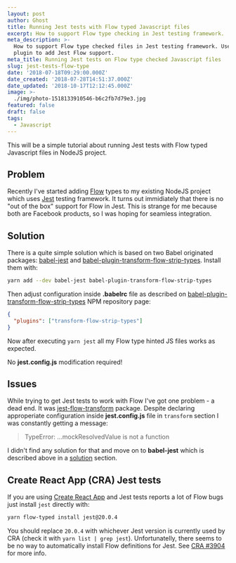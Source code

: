 ```yaml
---
layout: post
author: Ghost
title: Running Jest tests with Flow typed Javascript files
excerpt: How to support Flow type checking in Jest testing framework.
meta_description: >-
  How to support Flow type checked files in Jest testing framework. Use babel
  plugin to add Jest Flow support.
meta_title: Running Jest tests on Flow type checked Javascript files
slug: jest-tests-flow-type
date: '2018-07-18T09:29:00.000Z'
date_created: '2018-07-28T14:51:37.000Z'
date_updated: '2018-10-17T12:12:45.000Z'
image: >-
  ./img/photo-1518133910546-b6c2fb7d79e3.jpg
featured: false
draft: false
tags:
  - Javascript
---
```

This will be a simple tutorial about running Jest tests with Flow typed Javascript files in NodeJS project.

## Problem

Recently I've started adding [Flow](https://github.com/facebook/flow) types to my existing NodeJS project which uses [Jest](https://github.com/facebook/jest) testing framework. It turns out immidiately that there is no "out of the box" support for Flow in Jest. This is strange for me because both are Facebook products, so I was hoping for seamless integration.

## Solution

There is a quite simple solution which is based on two Babel originated packages: [babel-jest](https://github.com/babel/babel-jest) and [babel-plugin-transform-flow-strip-types](https://github.com/babel/babel/tree/master/packages/babel-plugin-transform-flow-strip-types).
Install them with:
```bash
yarn add --dev babel-jest babel-plugin-transform-flow-strip-types
```

Then adjust configuration inside **.babelrc** file as described on [babel-plugin-transform-flow-strip-types](https://www.npmjs.com/package/babel-plugin-transform-flow-strip-types) NPM repository page:

```json
{
  "plugins": ["transform-flow-strip-types"]
}
```

Now after executing `yarn jest` all my Flow type hinted JS files works as expected.

No **jest.config.js** modification required!

## Issues

While trying to get Jest tests to work with Flow I've got one problem - a dead end. It was [jest-flow-transform](https://www.npmjs.com/package/jest-flow-transform) package. Despite declaring approperiate configuration inside **jest.config.js** file in `transform` section I was constantly getting a message:

> TypeError: ...mockResolvedValue is not a function

I didn't find any solution for that and move on to **babel-jest** which is described above in a [solution](#solution) section.

## Create React App (CRA) Jest tests

If you are using [Create React App](https://github.com/facebookincubator/create-react-app) and Jest tests reports a lot of Flow bugs just install `jest` directly with:
```bash
yarn flow-typed install jest@20.0.4
```

You should replace `20.0.4` with whichever Jest version is currently used by CRA (check it with `yarn list | grep jest`). Unfortunatelly, there seems to be no way to automatically install Flow definitions for Jest. See [CRA #3904](https://github.com/facebook/create-react-app/issues/3904) for more info.
